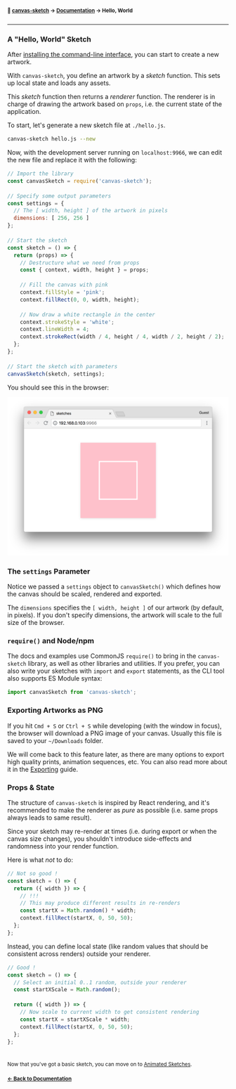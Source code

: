 #### <sup>:closed_book: [canvas-sketch](../README.md) → [Documentation](./README.md) → Hello, World</sup>

---

### A "Hello, World" Sketch

After [installing the command-line interface](./installation.md), you can start to create a new artwork.

With `canvas-sketch`, you define an artwork by a *sketch* function. This sets up local state and loads any assets.

This *sketch* function then returns a *renderer* function. The renderer is in charge of drawing the artwork based on `props`, i.e. the current state of the application. 

To start, let's generate a new sketch file at `./hello.js`.

```sh
canvas-sketch hello.js --new
```

Now, with the development server running on `localhost:9966`, we can edit the new file and replace it with the following:

```js
// Import the library
const canvasSketch = require('canvas-sketch');

// Specify some output parameters
const settings = {
  // The [ width, height ] of the artwork in pixels
  dimensions: [ 256, 256 ]
};

// Start the sketch
const sketch = () => {
  return (props) => {
    // Destructure what we need from props
    const { context, width, height } = props;

    // Fill the canvas with pink
    context.fillStyle = 'pink';
    context.fillRect(0, 0, width, height);

    // Now draw a white rectangle in the center
    context.strokeStyle = 'white';
    context.lineWidth = 4;
    context.strokeRect(width / 4, height / 4, width / 2, height / 2);
  };
};

// Start the sketch with parameters
canvasSketch(sketch, settings);
```

You should see this in the browser:

![output](assets/images/1-browser.png)

### The `settings` Parameter

Notice we passed a `settings` object to `canvasSketch()` which defines how the canvas should be scaled, rendered and exported.

The `dimensions` specifies the `[ width, height ]` of our artwork (by default, in pixels). If you don't specify dimensions, the artwork will scale to the full size of the browser.

### `require()` and Node/npm

The docs and examples use CommonJS `require()` to bring in the `canvas-sketch` library, as well as other libraries and utilities. If you prefer, you can also write your sketches with `import` and `export` statements, as the CLI tool also supports ES Module syntax:

```js
import canvasSketch from 'canvas-sketch';
```

### Exporting Artworks as PNG

If you hit `Cmd + S` or `Ctrl + S` while developing (with the window in focus), the browser will download a PNG image of your canvas. Usually this file is saved to your `~/Downloads` folder.

We will come back to this feature later, as there are many options to export high quality prints, animation sequences, etc. You can also read more about it in the [Exporting](./exporting-artwork.md) guide.

### Props & State

The structure of `canvas-sketch` is inspired by React rendering, and it's recommended to make the renderer as *pure* as possible (i.e. same props always leads to same result).

Since your sketch may re-render at times (i.e. during export or when the canvas size changes), you shouldn't introduce side-effects and randomness into your render function.

Here is what *not* to do:

```js
// Not so good !
const sketch = () => {
  return ({ width }) => {
    // !!!
    // This may produce different results in re-renders
    const startX = Math.random() * width;
    context.fillRect(startX, 0, 50, 50);
  };
};
```

Instead, you can define local state (like random values that should be consistent across renders) outside your renderer.

```js
// Good !
const sketch = () => {
  // Select an initial 0..1 random, outside your renderer
  const startXScale = Math.random();

  return ({ width }) => {
    // Now scale to current width to get consistent rendering
    const startX = startXScale * width;
    context.fillRect(startX, 0, 50, 50);
  };
};
```

## 

<sub>Now that you've got a basic sketch, you can move on to [Animated Sketches](./animated-sketches.md).</sub>

#### <sup>[← Back to Documentation](./README.md)
